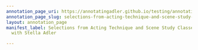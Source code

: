```yaml
---
annotation_page_uri: https://annotatingadler.github.io/testing/annotations/selections-from-acting-technique-and-scene-study-classes-and-interview-with-stella-adler-canvas-1-environment.json
annotation_page_slug: selections-from-acting-technique-and-scene-study-classes-and-interview-with-stella-adler-canvas-1-environment
layout: annotation_page
manifest_label: Selections from Acting Technique and Scene Study Classes, and Interview
  with Stella Adler

---
```

